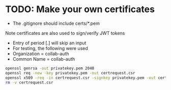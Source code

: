 # TODO: Make your own certificates


- The .gitignore should include certs/*.pem

Note certificates are also used to sign/verify JWT tokens

* Entry of period [.] will skip an input
* For testing, the following were used
 * Organization = collab-auth
 * Common Name = collab-auth


```bash
openssl genrsa -out privatekey.pem 2048
openssl req -new -key privatekey.pem -out certrequest.csr
openssl x509 -req -in certrequest.csr -signkey privatekey.pem -out certificate.pem
rm -v certrequest.csr
```
